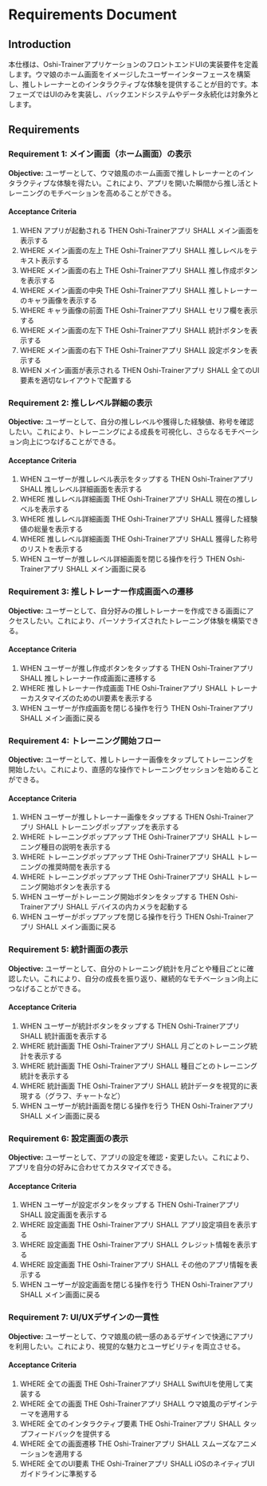 # Requirements Document

## Introduction
本仕様は、Oshi-TrainerアプリケーションのフロントエンドUIの実装要件を定義します。ウマ娘のホーム画面をイメージしたユーザーインターフェースを構築し、推しトレーナーとのインタラクティブな体験を提供することが目的です。本フェーズではUIのみを実装し、バックエンドシステムやデータ永続化は対象外とします。

## Requirements

### Requirement 1: メイン画面（ホーム画面）の表示
**Objective:** ユーザーとして、ウマ娘風のホーム画面で推しトレーナーとのインタラクティブな体験を得たい。これにより、アプリを開いた瞬間から推し活とトレーニングのモチベーションを高めることができる。

#### Acceptance Criteria
1. WHEN アプリが起動される THEN Oshi-Trainerアプリ SHALL メイン画面を表示する
2. WHERE メイン画面の左上 THE Oshi-Trainerアプリ SHALL 推しレベルをテキスト表示する
3. WHERE メイン画面の右上 THE Oshi-Trainerアプリ SHALL 推し作成ボタンを表示する
4. WHERE メイン画面の中央 THE Oshi-Trainerアプリ SHALL 推しトレーナーのキャラ画像を表示する
5. WHERE キャラ画像の前面 THE Oshi-Trainerアプリ SHALL セリフ欄を表示する
6. WHERE メイン画面の左下 THE Oshi-Trainerアプリ SHALL 統計ボタンを表示する
7. WHERE メイン画面の右下 THE Oshi-Trainerアプリ SHALL 設定ボタンを表示する
8. WHEN メイン画面が表示される THEN Oshi-Trainerアプリ SHALL 全てのUI要素を適切なレイアウトで配置する

### Requirement 2: 推しレベル詳細の表示
**Objective:** ユーザーとして、自分の推しレベルや獲得した経験値、称号を確認したい。これにより、トレーニングによる成長を可視化し、さらなるモチベーション向上につなげることができる。

#### Acceptance Criteria
1. WHEN ユーザーが推しレベル表示をタップする THEN Oshi-Trainerアプリ SHALL 推しレベル詳細画面を表示する
2. WHERE 推しレベル詳細画面 THE Oshi-Trainerアプリ SHALL 現在の推しレベルを表示する
3. WHERE 推しレベル詳細画面 THE Oshi-Trainerアプリ SHALL 獲得した経験値の総量を表示する
4. WHERE 推しレベル詳細画面 THE Oshi-Trainerアプリ SHALL 獲得した称号のリストを表示する
5. WHEN ユーザーが推しレベル詳細画面を閉じる操作を行う THEN Oshi-Trainerアプリ SHALL メイン画面に戻る

### Requirement 3: 推しトレーナー作成画面への遷移
**Objective:** ユーザーとして、自分好みの推しトレーナーを作成できる画面にアクセスしたい。これにより、パーソナライズされたトレーニング体験を構築できる。

#### Acceptance Criteria
1. WHEN ユーザーが推し作成ボタンをタップする THEN Oshi-Trainerアプリ SHALL 推しトレーナー作成画面に遷移する
2. WHERE 推しトレーナー作成画面 THE Oshi-Trainerアプリ SHALL トレーナーカスタマイズのためのUI要素を表示する
3. WHEN ユーザーが作成画面を閉じる操作を行う THEN Oshi-Trainerアプリ SHALL メイン画面に戻る

### Requirement 4: トレーニング開始フロー
**Objective:** ユーザーとして、推しトレーナー画像をタップしてトレーニングを開始したい。これにより、直感的な操作でトレーニングセッションを始めることができる。

#### Acceptance Criteria
1. WHEN ユーザーが推しトレーナー画像をタップする THEN Oshi-Trainerアプリ SHALL トレーニングポップアップを表示する
2. WHERE トレーニングポップアップ THE Oshi-Trainerアプリ SHALL トレーニング種目の説明を表示する
3. WHERE トレーニングポップアップ THE Oshi-Trainerアプリ SHALL トレーニングの推奨時間を表示する
4. WHERE トレーニングポップアップ THE Oshi-Trainerアプリ SHALL トレーニング開始ボタンを表示する
5. WHEN ユーザーがトレーニング開始ボタンをタップする THEN Oshi-Trainerアプリ SHALL デバイスの内カメラを起動する
6. WHEN ユーザーがポップアップを閉じる操作を行う THEN Oshi-Trainerアプリ SHALL メイン画面に戻る

### Requirement 5: 統計画面の表示
**Objective:** ユーザーとして、自分のトレーニング統計を月ごとや種目ごとに確認したい。これにより、自分の成長を振り返り、継続的なモチベーション向上につなげることができる。

#### Acceptance Criteria
1. WHEN ユーザーが統計ボタンをタップする THEN Oshi-Trainerアプリ SHALL 統計画面を表示する
2. WHERE 統計画面 THE Oshi-Trainerアプリ SHALL 月ごとのトレーニング統計を表示する
3. WHERE 統計画面 THE Oshi-Trainerアプリ SHALL 種目ごとのトレーニング統計を表示する
4. WHERE 統計画面 THE Oshi-Trainerアプリ SHALL 統計データを視覚的に表現する（グラフ、チャートなど）
5. WHEN ユーザーが統計画面を閉じる操作を行う THEN Oshi-Trainerアプリ SHALL メイン画面に戻る

### Requirement 6: 設定画面の表示
**Objective:** ユーザーとして、アプリの設定を確認・変更したい。これにより、アプリを自分の好みに合わせてカスタマイズできる。

#### Acceptance Criteria
1. WHEN ユーザーが設定ボタンをタップする THEN Oshi-Trainerアプリ SHALL 設定画面を表示する
2. WHERE 設定画面 THE Oshi-Trainerアプリ SHALL アプリ設定項目を表示する
3. WHERE 設定画面 THE Oshi-Trainerアプリ SHALL クレジット情報を表示する
4. WHERE 設定画面 THE Oshi-Trainerアプリ SHALL その他のアプリ情報を表示する
5. WHEN ユーザーが設定画面を閉じる操作を行う THEN Oshi-Trainerアプリ SHALL メイン画面に戻る

### Requirement 7: UI/UXデザインの一貫性
**Objective:** ユーザーとして、ウマ娘風の統一感のあるデザインで快適にアプリを利用したい。これにより、視覚的な魅力とユーザビリティを両立させる。

#### Acceptance Criteria
1. WHERE 全ての画面 THE Oshi-Trainerアプリ SHALL SwiftUIを使用して実装する
2. WHERE 全ての画面 THE Oshi-Trainerアプリ SHALL ウマ娘風のデザインテーマを適用する
3. WHERE 全てのインタラクティブ要素 THE Oshi-Trainerアプリ SHALL タップフィードバックを提供する
4. WHERE 全ての画面遷移 THE Oshi-Trainerアプリ SHALL スムーズなアニメーションを適用する
5. WHERE 全てのUI要素 THE Oshi-Trainerアプリ SHALL iOSのネイティブUIガイドラインに準拠する
